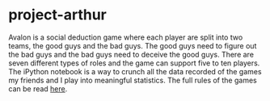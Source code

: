 # project-arthur
Avalon is a social deduction game where each player are split into two teams, the good guys and the bad guys. The good guys need to figure out the bad guys and the bad guys need to deceive the good guys. There are seven different types of roles and the game can support five to ten players. The iPython notebook is a way to crunch all the data recorded of the games my friends and I play into meaningful statistics. The full rules of the games can be read [here](http://upload.snakesandlattes.com/rules/r/ResistanceAvalon.pdf).
